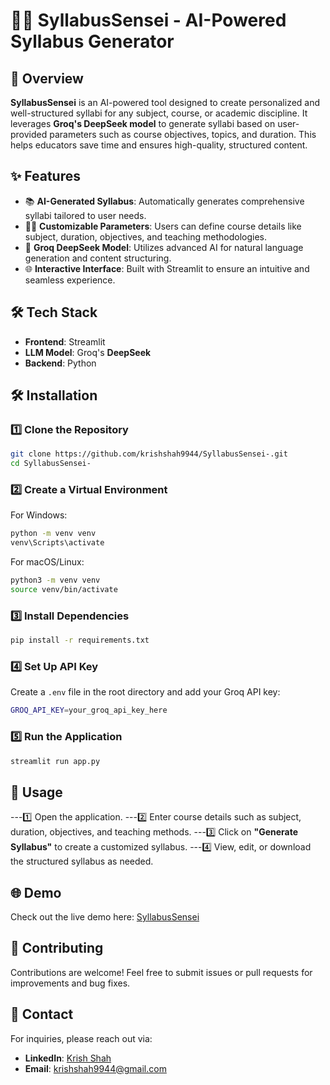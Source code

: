 # 🧑‍🏫 SyllabusSensei - AI-Powered Syllabus Generator

## 🚀 Overview

**SyllabusSensei** is an AI-powered tool designed to create personalized and well-structured syllabi for any subject, course, or academic discipline. It leverages **Groq's DeepSeek model** to generate syllabi based on user-provided parameters such as course objectives, topics, and duration. This helps educators save time and ensures high-quality, structured content.

## ✨ Features

- 📚 **AI-Generated Syllabus**: Automatically generates comprehensive syllabi tailored to user needs.
- 🧑‍🏫 **Customizable Parameters**: Users can define course details like subject, duration, objectives, and teaching methodologies.
- 🤖 **Groq DeepSeek Model**: Utilizes advanced AI for natural language generation and content structuring.
- 🌐 **Interactive Interface**: Built with Streamlit to ensure an intuitive and seamless experience.

## 🛠 Tech Stack

- **Frontend**: Streamlit
- **LLM Model**: Groq's **DeepSeek**
- **Backend**: Python

## 🛠️ Installation

### 1️⃣ Clone the Repository

```bash
git clone https://github.com/krishshah9944/SyllabusSensei-.git
cd SyllabusSensei-
```

### 2️⃣ Create a Virtual Environment

For Windows:

```bash
python -m venv venv
venv\Scripts\activate
```

For macOS/Linux:

```bash
python3 -m venv venv
source venv/bin/activate
```

### 3️⃣ Install Dependencies

```bash
pip install -r requirements.txt
```

### 4️⃣ Set Up API Key

Create a `.env` file in the root directory and add your Groq API key:

```bash
GROQ_API_KEY=your_groq_api_key_here
```



### 5️⃣ Run the Application

```bash
streamlit run app.py
```

## 📌 Usage

---1️⃣ Open the application.
---2️⃣ Enter course details such as subject, duration, objectives, and teaching methods.
---3️⃣ Click on **"Generate Syllabus"** to create a customized syllabus.
---4️⃣ View, edit, or download the structured syllabus as needed.

## 🌐 Demo

Check out the live demo here: [SyllabusSensei](https://syllabus-sensei.streamlit.app)

## 🤝 Contributing

Contributions are welcome! Feel free to submit issues or pull requests for improvements and bug fixes.

## 💎 Contact

For inquiries, please reach out via:

- **LinkedIn**: [Krish Shah](https://www.linkedin.com/in/krishshah9944/)
- **Email**: [krishshah9944@gmail.com](mailto\:krishshah9944@gmail.com)

